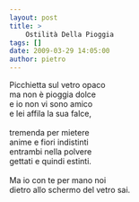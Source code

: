 ```yaml
---
layout: post
title: >
    Ostilità Della Pioggia
tags: []
date: 2009-03-29 14:05:00
author: pietro
---
```

Picchietta sul vetro opaco<br/>ma non è pioggia dolce<br/>e io non vi sono amico<br/>e lei affila la sua falce,<br/><br/>tremenda per mietere<br/>anime e fiori indistinti<br/>entrambi nella polvere<br/>gettati e quindi estinti.<br/><br/>Ma io con te per mano noi<br/>dietro allo schermo del vetro sai.
